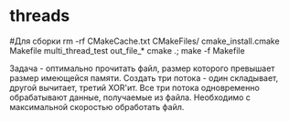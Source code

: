 # threads
#Для сборки
rm -rf CMakeCache.txt CMakeFiles/ cmake_install.cmake Makefile multi_thread_test out_file_*
cmake .; make -f Makefile

Задача - оптимально прочитать файл, размер которого превышает размер имеющейся памяти.
Создать три потока - один складывает, другой вычитает, третий XOR'ит.
Все три потока одновременно обрабатывают данные, получаемые из файла.
Необходимо с максимальной скоростью обработать файл.
